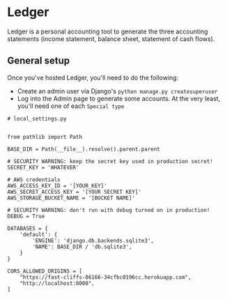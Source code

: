 # Ledger

Ledger is a personal accounting tool to generate the three accounting statements (income statement, balance sheet, statement of cash flows).

## General setup

Once you've hosted Ledger, you'll need to do the following:
* Create an admin user via Django's `python manage.py createsuperuser`
* Log into the Admin page to generate some accounts. At the very least, you'll need one of each `Special type`

```
# local_settings.py


from pathlib import Path

BASE_DIR = Path(__file__).resolve().parent.parent

# SECURITY WARNING: keep the secret key used in production secret!
SECRET_KEY = 'WHATEVER'

# AWS credentials
AWS_ACCESS_KEY_ID = '[YOUR_KEY]'
AWS_SECRET_ACCESS_KEY = '[YOUR SECRET KEY]'
AWS_STORAGE_BUCKET_NAME = '[BUCKET NAME]'

# SECURITY WARNING: don't run with debug turned on in production!
DEBUG = True

DATABASES = {
    'default': {
        'ENGINE': 'django.db.backends.sqlite3',
        'NAME': BASE_DIR / 'db.sqlite3',
    }
}

CORS_ALLOWED_ORIGINS = [
    "https://fast-cliffs-86166-34cfbc0196cc.herokuapp.com",
    "http://localhost:8000",
]

```


